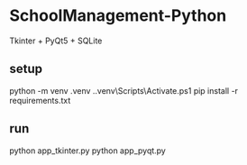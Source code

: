 # SchoolManagement-Python
Tkinter + PyQt5 + SQLite
## setup
python -m venv .venv
.\.venv\Scripts\Activate.ps1
pip install -r requirements.txt

## run
python app_tkinter.py
python app_pyqt.py